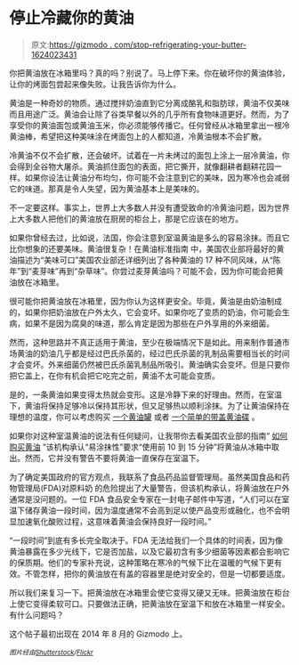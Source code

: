 # 停止冷藏你的黄油

> 原文:[https://gizmodo . com/stop-refrigerating-your-butter-1624023431](https://gizmodo.com/stop-refrigerating-your-butter-1624023431)

你把黄油放在冰箱里吗？真的吗？别说了。马上停下来。你在破坏你的黄油体验，让你的烤面包尝起来像失败。让我告诉你为什么。

黄油是一种奇妙的物质。通过搅拌奶油直到它分离成酪乳和脂肪球，黄油不仅美味而且用途广泛。黄油会让除了谷类早餐以外的几乎所有食物味道更好。然而，为了享受你的黄油面包或黄油玉米，你必须能够传播它。任何曾经从冰箱里拿出一根冷黄油棒，希望把这种美味涂在烤面包上的人都知道，冷黄油根本不会扩散。

冷黄油不仅不会扩散，还会破坏。试着在一片未烤过的面包上涂上一层冷黄油，你会得到全谷物大屠杀。黄油抓住面包的表面，把它撕开，就像翻耕者翻耕花园一样。如果你设法让黄油分布均匀，你可能不会注意到它的美味，因为寒冷也会减弱它的味道。那真是令人失望，因为黄油基本上是美味的。

不一定要这样。事实上，世界上大多数人并没有遭受致命的冷黄油问题，因为世界上大多数人把他们的黄油放在厨房的柜台上，那是它应该在的地方。

如果你曾经去过，比如说，法国，你会注意到室温黄油是多么的容易涂抹。而且它比你想象的还要美味。黄油很复杂！在黄油标准指南 中，美国农业部将最好的黄油描述为“美味可口”美国农业部还详细列出了各种黄油的 17 种不同风味，从“陈年”到“麦芽味”再到“杂草味”。你尝过麦芽黄油吗？可能不会，因为你可能会把黄油放在冰箱里。

很可能你把黄油放在冰箱里，因为你认为这样更安全。毕竟，黄油是由奶油制成的，如果你把奶油放在户外太久，它会变坏。如果你吃了变质的奶油，你可能会生病，如果不是因为腐臭的味道，那么肯定是因为那些在户外享用的外来细菌。

然而，这种思路并不真正适用于黄油，至少在极端情况下是如此。用来制作普通市场黄油的奶油几乎都是经过巴氏杀菌的，经过巴氏杀菌的乳制品需要相当长的时间才会变坏。外来细菌仍然被巴氏杀菌乳制品所吸引。黄油确实会变坏。但是只要你把它盖上，在你有机会把它吃完之前，黄油不太可能会变质。

是的，一条黄油如果变得太热就会变形。这是冷静下来的好理由。然而，在室温下，黄油将保持足够冷以保持其形状，但又足够热以顺利涂抹。为了让黄油保持在理想的温度，你可以考虑购买 [一个黄油罐](http://www.butterbell.com/butter-bell-crocks_2042_p01_09/) 或者 [一个简单的带盖黄油碟](http://www.wayfair.com/Butter-Dishes-C419144.html) 。

如果你对这种室温黄油的说法有任何疑问，让我带你去看美国农业部的指南“ [如何购买黄油](http://www.ams.usda.gov/AMSv1.0/getfile?dDocName=STELDEV3002487) ”该机构承认“易涂抹性”要求“使用前 10 到 15 分钟”将黄油从冰箱中取出。然而，它并没有警告不要将黄油一直保存在室温下。

为了确定美国政府的官方观点，我联系了食品药品监督管理局。虽然美国食品和药物管理局(FDA)对原料奶 的危险提出了大量警告，但该机构承认，将黄油放在户外通常是没问题的。一位 FDA 食品安全专家在一封电子邮件中写道，“人们可以在室温下储存黄油一段时间，因为温度通常不会高到足以使产品变形或融化，也不会明显加速氧化酸败过程，这意味着黄油会保持良好一段时间。”

“一段时间”到底有多长完全取决于。FDA 无法给我们一个具体的时间表，因为像黄油暴露在多少光线下，它是否加盐，以及它最初含有多少细菌等因素都会影响它的保质期。他们的专家补充说，这种策略在寒冷的气候下比在温暖的气候下更有效。不管怎样，把你的黄油放在有盖的容器里是绝对安全的，但是一切都要适度。

所以我们来复习一下。把黄油放在冰箱里会使它变得又硬又无味。把黄油放在柜台上使它变得柔软可口。只要做法正确，把黄油放在室温下和放在冰箱里一样安全。有什么问题吗？

这个帖子最初出现在 2014 年 8 月的 Gizmodo 上。

<small>*图片经由*</small>[<small>*Shutterstock*</small>](https://www.flickr.com/photos/gorgeoux/2312324006/in/photolist-4wkgnh-8foAR-dDLh76-9e6ML1-6zUi6t-dyTL7e-beqi4i-3BTvLf-2ND1Cp-7B6pXy-5MbccP-beqi9v-7u1cDS-6eAt1E-5Wsf3h-CN5ir-edpV6F-jB9nyg-2pC6RX-aKEijK-9QxzJs-dwCCjH-6HvX4g-8HZ5rP-apqhwY-2g5x9Z-7JHwes-5B2y7L-niUSX9-dNXeN-o7HxQc-6ewmpk-4PCoBQ-yZbJK-5646HN-fDZrsc-gpj4J-6GHPQF-buXTxB-buXVaR-buXV5X-eXsYQM-ezuNT5-7n5vrc-6XJqBk-4xmS3q-6azKSs-2KLGrf-9etASe-8DVEsB)<small>*/*</small>[<small>*Flickr*</small>](https://www.flickr.com/photos/gorgeoux/2312324006/in/photolist-4wkgnh-8foAR-dDLh76-9e6ML1-6zUi6t-dyTL7e-beqi4i-3BTvLf-2ND1Cp-7B6pXy-5MbccP-beqi9v-7u1cDS-6eAt1E-5Wsf3h-CN5ir-edpV6F-jB9nyg-2pC6RX-aKEijK-9QxzJs-dwCCjH-6HvX4g-8HZ5rP-apqhwY-2g5x9Z-7JHwes-5B2y7L-niUSX9-dNXeN-o7HxQc-6ewmpk-4PCoBQ-yZbJK-5646HN-fDZrsc-gpj4J-6GHPQF-buXTxB-buXVaR-buXV5X-eXsYQM-ezuNT5-7n5vrc-6XJqBk-4xmS3q-6azKSs-2KLGrf-9etASe-8DVEsB)